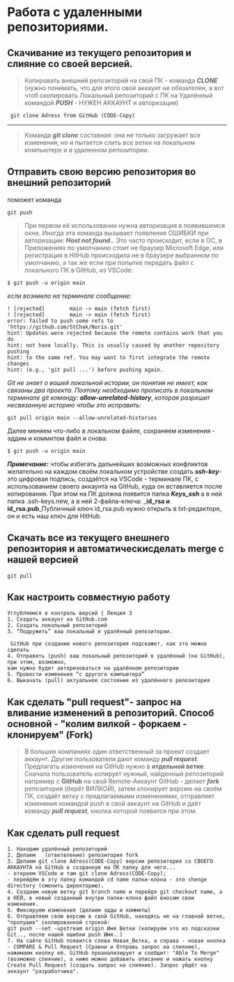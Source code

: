 # Работа с удаленными репозиториями. 
## Скачивание из текущего репозитория и слияние со своей версией.
> Копировать внешний репозиторий на свой ПК - команда _**CLONE**_ 
(нужно понимать, что для этого свой аккаунт не обязателен, а вот чтоб скопировать Локальный репозиторий с ПК на Удалённый командой _**PUSH**_ - НУЖЕН АККАУНТ и авторизация)
```fix
 git clone Adress from GitHub (CODE-Copy)
 ```
***
> Команда _**git clone**_ составная: она не только
> загружает все изменения, но и пытается слить 
> все ветки на локальном компьютере и в
> удаленном репозитории.
>
## Отправить свою версию репозитория во внешний репозиторий 

поможет команда 
```fix
git push
```
> При первом её использовании нужна авторизация в появившемся окне. 
> Иногда эта команда вызывает появление ОШИБКИ при авторизации: _**Host not found..**_ Это часто происходит, если в ОС, в Приложениях по умолчанию стоит не браузер Microsoft Edge, или регистрация в HitHub происходила не в браузере выбранном по умолчанию, а так же если при попытке передать файл с локального ПК в GitHub, из VSCode:
```fix
$ git push -u origin main
```
_если возникло на терминале сообщение:_
```fix
! [rejected]        main -> main (fetch first)
! [rejected]        main -> main (fetch first)
error: failed to push some refs to 'https://github.com/StChak/Noris.git'
hint: Updates were rejected because the remote contains work that you do
hint: not have locally. This is usually caused by another repository pushing
hint: to the same ref. You may want to first integrate the remote changes
hint: (e.g., 'git pull ...') before pushing again.
```
 _Git не знает о вашей локальной истории, он понятия не имеет, как связаны два проекта. Поэтому необходимо прописать в локальном терминале git команду:_ _**allow-unrelated-history**_, _которая разрешит несвязанную историю чтобы это исправить:_
  ```fix
git pull origin main --allow-unrelated-histories
```
Далее меняем что-либо в локальном файле, сохраняем изменения - эддим и коммитом файл и снова:
```fix
$ git push -u origin main
```
***Примечание:*** чтобы избегать дальнейших возможных конфликтов желательно на каждом своём локальном  устройстве создать _**ssh-key**_- это цифровая подпись, создаётся на VSCode - терминале ПК, с использованием своего аккаунта на GitHub, куда он вставляется после копирования. При этом на ПК должна появится папка _**Keys_ssh**_ а в ней папка .ssh-keys.new, а в ней 2-файла-ключа: _**id_rsa и id_rsa.pub**_Публичный ключ id_rsa.pub нужно открыть в txt-редакторе, он и есть наш ключ для HitHub. 

##  Скачать все из текущего внешнего репозитория  и автоматическисделать merge с нашей версией
```fix
git pull
```
## Как настроить совместную работу
```fix
Углубляемся в контроль версий | Лекция 3
1. Создать аккаунт на GitHub.com
2. Создать локальный репозиторий
3. “Подружить” ваш локальный и удалённый репозитории. 

 GitHub при создании нового репозитория подскажет, как это можно сделать
4. Отправить (push) ваш локальный репозиторий в удалённый (на GitHub), при этом, возможно, 
вам нужно будет авторизоваться на удалённом репозитории
5. Провести изменения “с другого компьютера”
6. Выкачать (pull) актуальное состояние из удалённого репозитория
```
## Как сделать "pull request"- запрос на вливание изменений в репозиторий. Способ основной - "колим вилкой - форкаем - клонируем" (Fork)

> В больших компаниях один ответственный за проект создает аккаунт. Другие пользователи дают
команду _**pull request**_. Предлагать изменения на GitHub нужно в **отдельной ветке**. Сначала
пользователь копирует нужный, найденный репозиторий например с **GitHub** на свой Remote-Аккаунт GitHab - делает _**fork**_ репозитория (берёт ВИЛКОЙ), затем
клонирует версию на своём ПК, создаёт ветку с предлагаемыми изменениями, отправляет
изменения командой push в свой аккаунт на GitHub и даёт команду _**pull request**_, кнопка которой появится при этом.
## Как сделать pull request
```fix
1. Находим удалённый репозиторий 
2. Делаем   (ответвление) репозитория fork
3. Делаем git clone Adress(CODE-Copy) версии репозитория со СВОЕГО АККАУНТА на GitHub в созданную на ПК папку для чего...
- откроем VSCode и там git clone Adress(CODE-Copy);
- перейдём в эту папку командой cd name папки-клона - это chenge directory (сменить директорию).
4. Создаем новую ветку git branch name и перейдя git checkout name, а в НЕЙ, в новый созданный внутри папки-клона файл вносим свои изменения.
5. Фиксируем изменения (делаем эдды и коммиты)
6. Отправляем свою версию в свой GitHub, находясь не на главной ветке, "пропушив" скопированной строкой:
git push --set -upstream origin Имя Ветки (копируем это из подсказки Git.., после нашей ошибки push Имя..)
7. На сайте GitHub появится слева Новая_Ветка, а справа - новая кнопка - COMPARE & Pull Request (Сравни и Отправь запрос на слияние), нажимаем кнопку её. GitHub проанализирует и сообщит: "Able To Merge" (возможно слияние), а ниже можно добавить описание и нажать кнопку Create Pull Request (создать запрос на слияние). Запрос уйдёт на аккаунт "разработчика".
```
